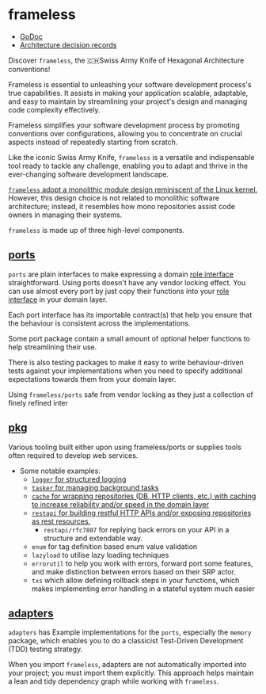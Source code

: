 # frameless

- [GoDoc](https://pkg.go.dev/go.llib.dev/frameless)
- [Architecture decision records](docs/ADR)

Discover `frameless`, the 🇨🇭Swiss Army Knife of Hexagonal Architecture conventions!

Frameless is essential to unleashing your software development process's true capabilities.
It assists in making your application scalable, adaptable, and easy to maintain
by streamlining your project's design and managing code complexity effectively.

Frameless simplifies your software development process by promoting conventions over configurations,
allowing you to concentrate on crucial aspects instead of repeatedly starting from scratch.

Like the iconic Swiss Army Knife, `frameless` is a versatile and indispensable tool ready to tackle any challenge,
enabling you to adapt and thrive in the ever-changing software development landscape.

[`frameless` adopt a monolithic module design reminiscent of the Linux kernel.](docs/ADR/monolithic-project-structure.md)
However, this design choice is not related to monolithic software architecture;
instead, it resembles how mono repositories assist code owners in managing their systems.

`frameless` is made up of three high-level components.

## [ports](ports/README.md)

`ports` are plain interfaces to make expressing a domain [role interface][:role-interface:] straightforward.
Using ports doesn't have any vendor locking effect. 
You can use almost every port by just copy their functions 
into your [role interface][:role-interface:] in your domain layer. 

Each port interface has its importable contract(s) that help you ensure
that the behaviour is consistent across the implementations.

Some port package contain a small amount of optional helper functions to help streamlining their use.

There is also testing packages to make it easy to write behaviour-driven tests against your implementations
when you need to specify additional expectations towards them from your domain layer.

Using `frameless/ports` safe from vendor locking as they just a collection of finely refined inter

## [pkg](pkg/README.md)

Various tooling built either upon using frameless/ports or supplies tools often required to develop web services.

- Some notable examples:
    - [`logger` for structured logging](pkg/logger/README.md)
    - [`tasker` for managing background tasks](pkg/tasker/README.md)
    - [`cache` for wrapping repositories (DB, HTTP clients, etc.) with caching to increase reliability and/or speed in the domain layer](pkg/cache/README.md)
    - [`restapi` for building restful HTTP APIs and/or exposing repositories as rest resources.](pkg/restapi/README.md)
      - `restapi/rfc7807` for replying back errors on your API in a structure and extendable way. 
    - `enum` for tag definition based enum value validation
    - `lazyload` to utilise lazy loading techniques
    - `errorutil` to help you work with errors, forward port some features, and make distinction between errors based on their SRP actor.
    - `txs` which allow defining rollback steps in your functions, which makes implementing error handling in a stateful system much easier

## [adapters](adapters/README.md)

`adapters` has Example implementations for the `ports`, especially the `memory` package,
which enables you to do a classicist Test-Driven Development (TDD) testing strategy.

When you import `frameless`, adapters are not automatically imported into your project; you must import them
explicitly. This approach helps maintain a lean and tidy dependency graph while working with `frameless`.

[:role-interface:]: https://martinfowler.com/bliki/RoleInterface.html#:~:text=A%20role%20interface%20is%20defined,of%20these%20patterns%20of%20interaction
[:mono-module-struct-adr:]: docs/ADR/monolithic-project-structure.md
